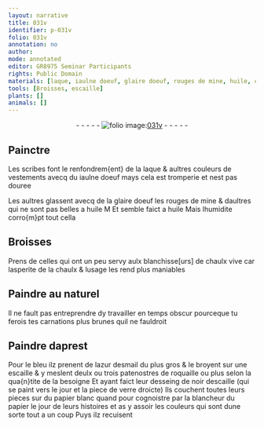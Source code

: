 ```yaml
---
layout: narrative
title: 031v
identifier: p-031v
folio: 031v
annotation: no
author:
mode: annotated
editor: GR8975 Seminar Participants
rights: Public Domain
materials: [laque, iaulne doeuf, glaire doeuf, rouges de mine, huile, chaulx vive, chaulx, azur desmail, roquaille, noir descaille, verre, papier blanc, papier]
tools: [Broisses, escaille]
plants: []
animals: []
---
```


<div class="folio" align="center">- - - - - <a href="http://gallica.bnf.fr/ark:/12148/btv1b10500001g/f68.image" target="_blank"><img src="https://cu-mkp.github.io/2017-workshop-edition/assets/photo-icon.png" alt="folio image: " style="display:inline-block; margin-bottom:-3px;"/>031v</a> - - - - - </div>  
  

## <span class="pro">Painctre</span>

 
Les <span class="pro">scribes</span> font le renfondrem{ent} de la <span class="m">laque</span> &
 aultres couleurs de vestements avecq du <span class="m">iaulne doeuf</span>
 mays cela est tromperie et nest pas douree
 
Les aultres glassent avecq de la <span class="m">glaire doeuf</span> les
 <span class="m">rouges de mine</span> & daultres qui ne sont pas belles a
 <span class="m">huile</span> M Et semble faict a <span class="m">huile</span> Mais l<span class="env">humidite</span> corro{m}pt
 tout cella
 
 
  

## <span class="tl">Broisses</span>

 
Prens de celles qui ont un peu servy aulx <span class="pro">blanchisse[urs]</span>
 de <span class="m">chaulx vive</span> car lasperite de la <span class="m">chaulx</span> & lusage
 les rend plus maniables
 
 
  

## Paindre au naturel

 
Il ne fault pas entreprendre dy travailler en <span class="env">temps
 obscur</span> pourceque tu ferois tes carnations plus brunes
 quil ne fauldroit
 
 
  

## Paindre daprest 

 
Pour le bleu ilz prenent de l<span class="m">azur desmail</span> du plus
 gros & le broyent sur une <span class="tl">escaille</span> & y meslent deulx ou trois
 patenostres de <span class="m">roquaille</span> ou plus selon la qua{n}tite de la besoigne
 Et ayant faict leur desseing de <span class="m">noir descaille</span> (qui se paint
 vers le jour et la piece de <span class="m">verre</span> droicte) Ils couchent toutes
 leurs pieces sur du <span class="m">papier blanc</span> quand pour cognoistre par
 la blancheur du <span class="m">papier</span> le jour de leurs histoires et as y assoir
 les couleurs qui sont dune sorte tout a un coup Puys ilz
 recuisent
 
